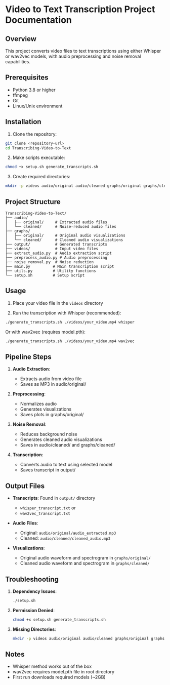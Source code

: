 # Video to Text Transcription Project Documentation

## Overview
This project converts video files to text transcriptions using either Whisper or wav2vec models, with audio preprocessing and noise removal capabilities.

## Prerequisites
- Python 3.8 or higher
- ffmpeg
- Git
- Linux/Unix environment

## Installation

1. Clone the repository:
```bash
git clone <repository-url>
cd Transcribing-Video-to-Text
```

2. Make scripts executable:
```bash
chmod +x setup.sh generate_transcripts.sh
```

3. Create required directories:
```bash
mkdir -p videos audio/original audio/cleaned graphs/original graphs/cleaned output
```

## Project Structure

```
Transcribing-Video-to-Text/
├── audio/
│   ├── original/     # Extracted audio files
│   └── cleaned/      # Noise-reduced audio files
├── graphs/
│   ├── original/     # Original audio visualizations
│   └── cleaned/      # Cleaned audio visualizations
├── output/           # Generated transcripts
├── videos/           # Input video files
├── extract_audio.py  # Audio extraction script
├── preprocess_audio.py # Audio preprocessing
├── noise_removal.py  # Noise reduction
├── main.py          # Main transcription script
├── utils.py         # Utility functions
└── setup.sh         # Setup script
```

## Usage

1. Place your video file in the `videos` directory

2. Run the transcription with Whisper (recommended):
```bash
./generate_transcripts.sh ./videos/your_video.mp4 whisper
```

   Or with wav2vec (requires model.pth):
```bash
./generate_transcripts.sh ./videos/your_video.mp4 wav2vec
```

## Pipeline Steps

1. **Audio Extraction**: 
   - Extracts audio from video file
   - Saves as MP3 in audio/original/

2. **Preprocessing**: 
   - Normalizes audio
   - Generates visualizations
   - Saves plots in graphs/original/

3. **Noise Removal**: 
   - Reduces background noise
   - Generates cleaned audio visualizations
   - Saves in audio/cleaned/ and graphs/cleaned/

4. **Transcription**: 
   - Converts audio to text using selected model
   - Saves transcript in output/

## Output Files

- **Transcripts**: Found in `output/` directory
  - `whisper_transcript.txt` or
  - `wav2vec_transcript.txt`

- **Audio Files**:
  - Original: `audio/original/audio_extracted.mp3`
  - Cleaned: `audio/cleaned/cleaned_audio.mp3`

- **Visualizations**:
  - Original audio waveform and spectrogram in `graphs/original/`
  - Cleaned audio waveform and spectrogram in `graphs/cleaned/`

## Troubleshooting

1. **Dependency Issues**:
   ```bash
   ./setup.sh
   ```

2. **Permission Denied**:
   ```bash
   chmod +x setup.sh generate_transcripts.sh
   ```

3. **Missing Directories**:
   ```bash
   mkdir -p videos audio/original audio/cleaned graphs/original graphs/cleaned output
   ```

## Notes
- Whisper method works out of the box
- wav2vec requires model.pth file in root directory
- First run downloads required models (~2GB)
